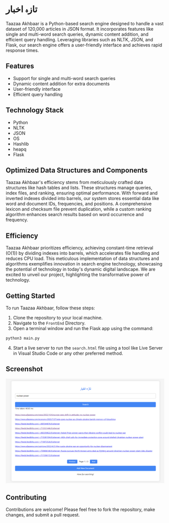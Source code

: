 # تازہ اخبار

Taazaa Akhbaar is a Python-based search engine designed to handle a vast dataset of 120,000 articles in JSON format. It incorporates features like single and multi-word search queries, dynamic content addition, and efficient query handling. Leveraging libraries such as NLTK, JSON, and Flask, our search engine offers a user-friendly interface and achieves rapid response times.

## Features

- Support for single and multi-word search queries
- Dynamic content addition for extra documents
- User-friendly interface
- Efficient query handling

## Technology Stack

- Python
- NLTK
- JSON
- OS
- Hashlib
- heapq
- Flask

## Optimized Data Structures and Components

Taazaa Akhbaar's efficiency stems from meticulously crafted data structures like hash tables and lists. These structures manage queries, index files, and ranking, ensuring optimal performance. With forward and inverted indexes divided into barrels, our system stores essential data like word and document IDs, frequencies, and positions. A comprehensive lexicon and checksum file prevent duplication, while a custom ranking algorithm enhances search results based on word occurrence and frequency.

## Efficiency


Taazaa Akhbaar prioritizes efficiency, achieving constant-time retrieval (O(1)) by dividing indexes into barrels, which accelerates file handling and reduces CPU load. This meticulous implementation of data structures and algorithms exemplifies innovation in search engine technology, showcasing the potential of technology in today's dynamic digital landscape. We are excited to unveil our project, highlighting the transformative power of technology.

## Getting Started

To run Taazaa Akhbaar, follow these steps:

1. Clone the repository to your local machine.
2. Navigate to the `FrontEnd` Directory.
3. Open a terminal window and run the Flask app using the command:
```bash
python3 main.py
```
4. Start a live server to run the `search.html` file using a tool like Live Server in Visual Studio Code or any other preferred method.

## Screenshot

![my screenshot](public/demo.png)

## Contributing

Contributions are welcome! Please feel free to fork the repository, make changes, and submit a pull request.
